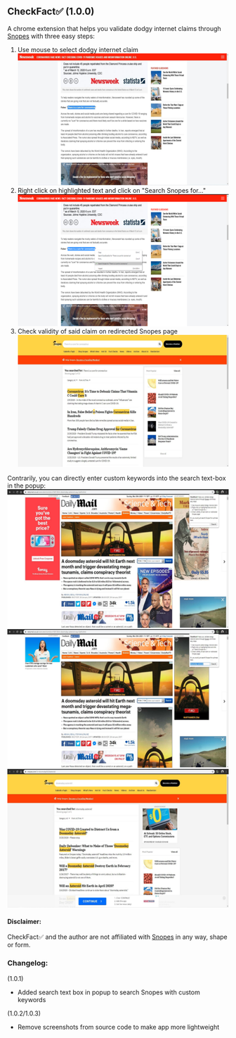 ## CheckFact✅ (1.0.0)
A chrome extension that helps you validate dodgy internet claims through [Snopes](https://www.snopes.com/) with three easy steps:
1. Use mouse to select dodgy internet claim
![Step 1](screenshots/screenshot_0.jpg)
2. Right click on highlighted text and click on "Search Snopes for..."
![Step 2](screenshots/screenshot_1.jpg)
3. Check validity of said claim on redirected Snopes page
![Step 3](screenshots/screenshot_2.jpg)

Contrarily, you can directly enter custom keywords into the search text-box in the popup:
![Search_1](screenshots/screenshot_3.jpg)
![Search_2](screenshots/screenshot_4.jpg)
![Search_3](screenshots/screenshot_5.jpg)

#### Disclaimer:
CheckFact✅ and the author are not affiliated with [Snopes](https://www.snopes.com/) in any way, shape or form.

### Changelog:
(1.0.1)
- Added search text box in popup to search Snopes with custom keywords

(1.0.2/1.0.3)
- Remove screenshots from source code to make app more lightweight